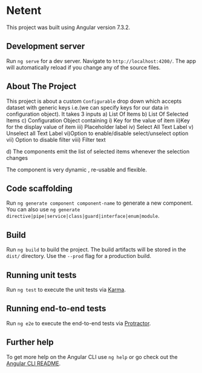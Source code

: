 # Netent

This project was built using Angular version 7.3.2.

## Development server

Run `ng serve` for a dev server. Navigate to `http://localhost:4200/`. The app will automatically reload if you change any of the source files.

## About The Project

This project is about a custom `Configurable` drop down which accepts dataset with generic keys i.e.(we can specify keys for our data in configuration object).
It takes 3 inputs
a) List Of Items
b) List Of Selected Items
c) Configuration Object containing 
	i) Key for the value of item
	ii)Key for the display value of item
	iii) Placeholder label
	iv) Select All Text Label
	v) Unselect all Text Label
	vi)Option to enable/disable select/unselect option
	vii) Option to disable filter
	viii) Filter text
	
d) The components emit the list of selected items whenever the selection changes

The component is very dynamic , re-usable and flexible.

## Code scaffolding

Run `ng generate component component-name` to generate a new component. You can also use `ng generate directive|pipe|service|class|guard|interface|enum|module`.

## Build

Run `ng build` to build the project. The build artifacts will be stored in the `dist/` directory. Use the `--prod` flag for a production build.

## Running unit tests

Run `ng test` to execute the unit tests via [Karma](https://karma-runner.github.io).

## Running end-to-end tests

Run `ng e2e` to execute the end-to-end tests via [Protractor](http://www.protractortest.org/).

## Further help

To get more help on the Angular CLI use `ng help` or go check out the [Angular CLI README](https://github.com/angular/angular-cli/blob/master/README.md).
